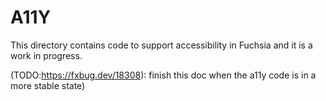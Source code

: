 # A11Y
This directory contains code to support accessibility in Fuchsia and it is a
work in progress.

(TODO:https://fxbug.dev/18308): finish this doc when the a11y code is in a more stable
state)
